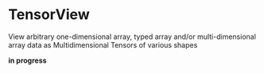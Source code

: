 # TensorView

View arbitrary one-dimensional array, typed array and/or multi-dimensional array data as Multidimensional Tensors of various shapes

**in progress**
